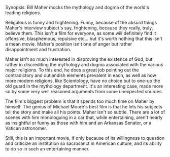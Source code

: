 Synopsis: Bill Maher mocks the mythology and dogma of the world's leading religions.

Religulous is funny and frightening. Funny, because of the absurd things Maher's interview subject's say, frightening, because they really, truly, believe them. This isn't a film for everyone, as some will definitely find it offensive, blasphemous, repulsive etc... but it's worth nothing that this isn't a mean movie. Maher's position isn't one of anger but rather disappointment and frustration.

Maher isn't so much interested in disproving the existence of God, but rather in discrediting the mythology and dogma associated with the various major religions. To this end, he does a great job pointing out the contradictory and outlandish elements prevalent in each, as well as how more modern religions, like Scientology, have no choice but to one-up the old guard in the mythology department. It's an interesting case, made more so by some very well reasoned arguments from some unexpected sources.

The film's biggest problem is that it spends too much time on Maher by himself. The genius of Michael Moore's best film is that he lets his subjects tell the story and make all his points. Maher isn't so subtle. There are a lot of scenes with him monologuing in a car that, while entertaining, aren't nearly as insightful or funny as those with him and an Arkansas Senator, or a Vatican astronomer.

Still, this is an important movie, if only because of its willingness to question and criticize an institution so sacrosanct in American culture, and its ability to do so in such an entertaining manner.



